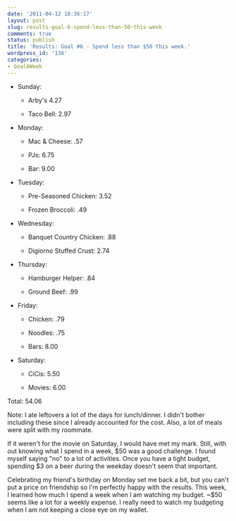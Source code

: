 ```yaml
---
date: '2011-04-12 18:36:17'
layout: post
slug: results-goal-6-spend-less-than-50-this-week
comments: true
status: publish
title: 'Results: Goal #6 - Spend less than $50 this week.'
wordpress_id: '136'
categories:
- GoalAWeek
---
```


<div id="goal06-rating"></div>
<script type="text/javascript">
$('#goal06-rating').raty({ readOnly: true, score: 4.0 });
</script>


	
  * Sunday:

	
    * Arby's 4.27

	
    * Taco Bell: 2.97




	
  * Monday:

	
    * Mac & Cheese: .57

	
    * PJs: 6.75

	
    * Bar: 9.00




	
  * Tuesday:

	
    * Pre-Seasoned Chicken: 3.52

	
    * Frozen Broccoli: .49




	
  * Wednesday:

	
    * Banquet Country Chicken: .88

	
    * Digiorno Stuffed Crust: 2.74




	
  * Thursday:

	
    * Hamburger Helper: .84

	
    * Ground Beef: .99




	
  * Friday:

	
    * Chicken: .79

	
    * Noodles: .75

	
    * Bars: 8.00




	
  * Saturday:

	
    * CiCis: 5.50

	
    * Movies: 6.00





Total: 54.06

Note: I ate leftovers a lot of the days for lunch/dinner. I didn't bother including these since I already accounted for the cost. Also, a lot of meals were split with my roommate.

If it weren't for the movie on Saturday, I would have met my mark. Still, with out knowing what I spend in a week, $50 was a good challenge. I found myself saying "no" to a lot of activities. Once you have a tight budget, spending $3 on a beer during the weekday doesn't seem that important. 

Celebrating my friend's birthday on Monday set me back a bit, but you can't put a price on friendship so I'm perfectly happy with the results. This week, I learned how much I spend a week when I am watching my budget. ~$50 seems like a lot for a weekly expense. I really need to watch my budgeting when I am not keeping a close eye on my wallet.
